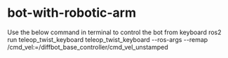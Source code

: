 # bot-with-robotic-arm

Use the below command in terminal to control the bot from keyboard
ros2 run teleop_twist_keyboard teleop_twist_keyboard --ros-args --remap /cmd_vel:=/diffbot_base_controller/cmd_vel_unstamped
